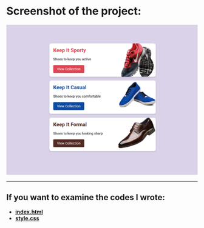 # Screenshot of the project:

![image](images/shoe-card-mini-project.png)

---

## If you want to examine the codes I wrote:

- **[index.html](index.html)**
- **[style.css](styles/style.css)**
